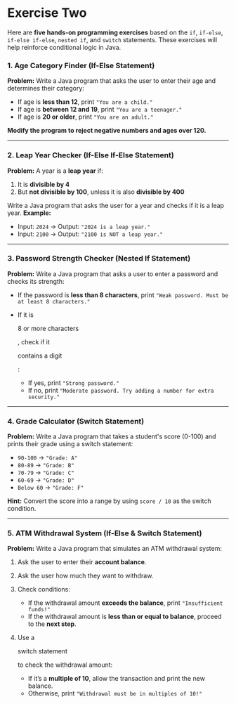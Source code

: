 # Exercise Two

Here are **five hands-on programming exercises** based on the `if`, `if-else`, `if-else if-else`, `nested if`, and `switch` statements. These exercises will help reinforce conditional logic in Java.

### **1. Age Category Finder (If-Else Statement)**

**Problem:**
 Write a Java program that asks the user to enter their age and determines their category:

- If age is **less than 12**, print `"You are a child."`
- If age is **between 12 and 19**, print `"You are a teenager."`
- If age is **20 or older**, print `"You are an adult."`

**Modify the program to reject negative numbers and ages over 120.**

------

### **2. Leap Year Checker (If-Else If-Else Statement)**

**Problem:**
 A year is a **leap year** if:

1. It is **divisible by 4**
2. But **not divisible by 100**, unless it is also **divisible by 400**

Write a Java program that asks the user for a year and checks if it is a leap year.
 **Example:**

- Input: `2024` → Output: `"2024 is a leap year."`
- Input: `2100` → Output: `"2100 is NOT a leap year."`

------

### **3. Password Strength Checker (Nested If Statement)**

**Problem:**
 Write a Java program that asks a user to enter a password and checks its strength:

- If the password is **less than 8 characters**, print `"Weak password. Must be at least 8 characters."`

- If it is 

  8 or more characters

  , check if it 

  contains a digit

  :

  - If yes, print `"Strong password."`
  - If no, print `"Moderate password. Try adding a number for extra security."`

------

### **4. Grade Calculator (Switch Statement)**

**Problem:**
 Write a Java program that takes a student's score (0-100) and prints their grade using a switch statement:

- `90-100` → `"Grade: A"`
- `80-89` → `"Grade: B"`
- `70-79` → `"Grade: C"`
- `60-69` → `"Grade: D"`
- `Below 60` → `"Grade: F"`

**Hint:** Convert the score into a range by using `score / 10` as the switch condition.

------

### **5. ATM Withdrawal System (If-Else & Switch Statement)**

**Problem:**
 Write a Java program that simulates an ATM withdrawal system:

1. Ask the user to enter their **account balance**.

2. Ask the user how much they want to withdraw.

3. Check conditions:

   - If the withdrawal amount **exceeds the balance**, print `"Insufficient funds!"`
   - If the withdrawal amount is **less than or equal to balance**, proceed to the **next step**.

4. Use a 

   switch statement

    to check the withdrawal amount:

   - If it’s a **multiple of 10**, allow the transaction and print the new balance.
   - Otherwise, print `"Withdrawal must be in multiples of 10!"`

